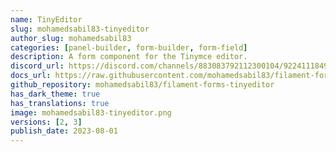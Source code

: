 ```yaml
---
name: TinyEditor
slug: mohamedsabil83-tinyeditor
author_slug: mohamedsabil83
categories: [panel-builder, form-builder, form-field]
description: A form component for the Tinymce editor.
discord_url: https://discord.com/channels/883083792112300104/922411184962035723
docs_url: https://raw.githubusercontent.com/mohamedsabil83/filament-forms-tinyeditor/2.x/README.md
github_repository: mohamedsabil83/filament-forms-tinyeditor
has_dark_theme: true
has_translations: true
image: mohamedsabil83-tinyeditor.png
versions: [2, 3]
publish_date: 2023-08-01
---
```

